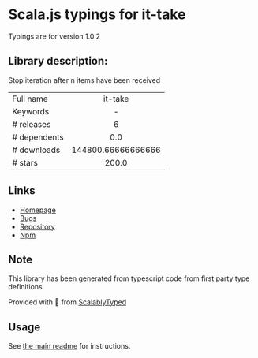 
# Scala.js typings for it-take

Typings are for version 1.0.2

## Library description:
Stop iteration after n items have been received

|                    |                 |
| ------------------ | :-------------: |
| Full name          | it-take |
| Keywords           | - |
| # releases         | 6 |
| # dependents       | 0.0 |
| # downloads        | 144800.66666666666 |
| # stars            | 200.0 |

## Links
- [Homepage](https://github.com/achingbrain/it/tree/master/packages/it-take#readme)
- [Bugs](https://github.com/achingbrain/it/issues)
- [Repository](https://github.com/achingbrain/it)
- [Npm](https://www.npmjs.com/package/it-take)
    


## Note
This library has been generated from typescript code from first party type definitions.

Provided with :purple_heart: from [ScalablyTyped](https://github.com/oyvindberg/ScalablyTyped)

## Usage
See [the main readme](../../readme.md) for instructions.


